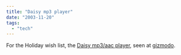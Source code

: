 ```yaml
---
title: "Daisy mp3 player"
date: "2003-11-20"
tags: 
  - "tech"
---
```


For the Holiday wish list, the [Daisy mp3/aac player](http://www.daisymm.com/l/en/mpz/divagem_det.html "Daisy multimedia"), seen at [gizmodo](http://www.gizmodo.com).
